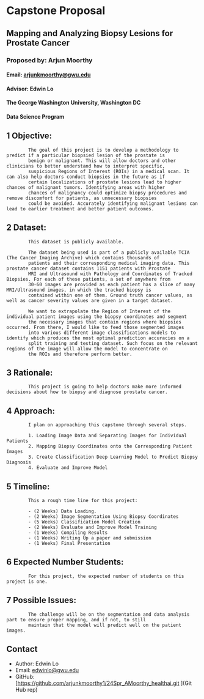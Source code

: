 
# Capstone Proposal
## Mapping and Analyzing Biopsy Lesions for Prostate Cancer
### Proposed by: Arjun Moorthy
#### Email: arjunkmoorthy@gwu.edu
#### Advisor: Edwin Lo
#### The George Washington University, Washington DC  
#### Data Science Program


## 1 Objective:  
 
            The goal of this project is to develop a methodology to predict if a particular biopsied lesion of the prostate is 
            benign or malignant. This will allow doctors and other clinicians to better understand how to interpret specific, 
            suspicious Regions of Interest (ROIs) in a medical scan. It can also help doctors conduct biopsies in the future as if 
            certain localizations of prostate lesions lead to higher chances of malignant tumors. Identifying areas with higher 
            chances of malignancy could optimize biopsy procedures and remove discomfort for patients, as unnecessary biopsies 
            could be avoided. Accurately identifying malignant lesions can lead to earlier treatment and better patient outcomes.
            



## 2 Dataset:  

            This dataset is publicly available. 

            The dataset being used is part of a publicly available TCIA (The Cancer Imaging Archive) which contains thousands of 
            patients and their corresponding medical imaging data. This prostate cancer dataset contains 1151 patients with Prostate 
            MRI and Ultrasound with Pathology and Coordinates of Tracked Biopsies. For each of these patients, a set of anywhere from 
            30-60 images are provided as each patient has a slice of many MRI/Ultrasound images, in which the tracked biopsy is 
            contained within one of them. Ground truth cancer values, as well as cancer severity values are given in a target dataset. 

            We want to extrapolate the Region of Interest of the individual patient images using the biopsy coordinates and segment 
            the necessary images that contain regions where biopsies occurred. From there, I would like to feed those segmented images 
            into various different image classifications models to identify which produces the most optimal prediction accuracies on a 
            split training and testing dataset. Such focus on the relevant regions of the image will allow the model to concentrate on 
            the ROIs and therefore perform better. 
            

## 3 Rationale:  

            This project is going to help doctors make more informed decisions about how to biopsy and diagnose prostate cancer.
            

## 4 Approach:  

            I plan on approaching this capstone through several steps.  

            1. Loading Image Data and Separating Images for Individual Patients
            2. Mapping Biopsy Coordinates onto the Corresponding Patient Images 
            3. Create Classification Deep Learning Model to Predict Biopsy Diagnosis
            4. Evaluate and Improve Model 
            

## 5 Timeline:  

            This a rough time line for this project:  

            - (2 Weeks) Data Loading.  
            - (2 Weeks) Image Segmentation Using Biopsy Coordinates
            - (5 Weeks) Classification Model Creation  
            - (2 Weeks) Evaluate and Improve Model Training
            - (1 Weeks) Compiling Results  
            - (1 Weeks) Writing Up a paper and submission
            - (1 Weeks) Final Presentation  
            

## 6 Expected Number Students:  

            For this project, the expected number of students on this project is one.  
            

## 7 Possible Issues:  

            The challenge will be on the segmentation and data analysis part to ensure proper mapping, and if not, to still 
            maintain that the model will predict well on the patient images.
            


## Contact
- Author: Edwin Lo
- Email: [edwinlo@gwu.edu](Eamil)
- GitHub: [https://github.com/arjunkmoorthy1/24Spr_AMoorthy_healthai.git ](Git Hub rep)
